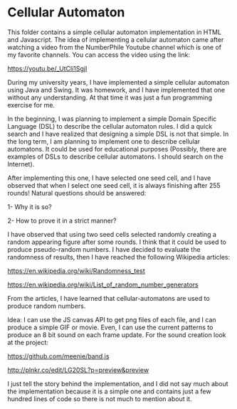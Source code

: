 # Cellular Automaton

This folder contains a simple cellular automaton implementation in HTML and Javascript. The idea of implementing a cellular automaton came after watching a video from the NumberPhile Youtube channel which is one of my favorite channels. You can access the video using the link:

https://youtu.be/_UtCli1SgjI

During my university years, I have implemented a simple cellular automaton using Java and Swing. It was homework, and I have implemented that one without any understanding. At that time it was just a fun programming exercise for me.

In the beginning, I was planning to implement a simple Domain Specific Language (DSL) to describe the cellular automaton rules. I did a quick search and I have realized that designing a simple DSL is not that simple. In the long term, I am planning to implement one to describe cellular automatons. It could be used for educational purposes (Possibly, there are examples of DSLs to describe cellular automatons. I should search on the Internet). 

After implementing this one, I have selected one seed cell, and I have observed that when I select one seed cell, it is always finishing after 255 rounds! Natural questions should be answered:

1- Why it is so?

2- How to prove it in a strict manner?

I have observed that using two seed cells selected randomly creating a random appearing figure after some rounds. I think that it could be used to produce pseudo-random numbers. I have decided to evaluate the randomness of results, then I have reached the following Wikipedia articles:

https://en.wikipedia.org/wiki/Randomness_test

https://en.wikipedia.org/wiki/List_of_random_number_generators


From the articles, I have learned that cellular-automatons are used to produce random numbers.

Idea: I can use the JS canvas API to get png files of each file, and I can produce a simple GIF or movie. Even, I can use the current patterns to produce an 8 bit sound on each frame update. For the sound creation look at the project:

https://github.com/meenie/band.js

http://plnkr.co/edit/LG20SL?p=preview&preview


I just tell the story behind the implementation, and I did not say much about the implementation because it is a simple one and contains just a few hundred lines of code so there is not much to mention about it.


